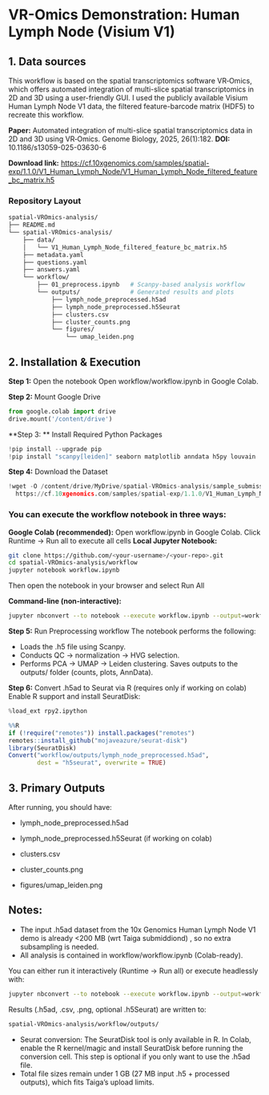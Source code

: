 # VR-Omics Demonstration: Human Lymph Node (Visium V1)
## 1. Data sources
This workflow is based on the spatial transcriptomics software VR‑Omics, which offers automated integration of multi-slice spatial transcriptomics in 2D and 3D using a user-friendly GUI.
I used the publicly available Visium Human Lymph Node V1 data, the filtered feature-barcode matrix (HDF5) to recreate this workflow.

**Paper:** Automated integration of multi-slice spatial transcriptomics data in 2D and 3D using VR‑Omics.
Genome Biology, 2025, 26(1):182. 
**DOI:** 10.1186/s13059-025-03630-6 

**Download link:**
https://cf.10xgenomics.com/samples/spatial-exp/1.1.0/V1_Human_Lymph_Node/V1_Human_Lymph_Node_filtered_feature_bc_matrix.h5

### Repository Layout
```bash
spatial-VROmics-analysis/
├── README.md
└── spatial-VROmics-analysis/
    ├── data/
    │   └── V1_Human_Lymph_Node_filtered_feature_bc_matrix.h5
    ├── metadata.yaml
    ├── questions.yaml
    ├── answers.yaml
    └── workflow/
        ├── 01_preprocess.ipynb   # Scanpy-based analysis workflow
        └── outputs/              # Generated results and plots
            ├── lymph_node_preprocessed.h5ad
            ├── lymph_node_preprocessed.h5Seurat  
            ├── clusters.csv
            ├── cluster_counts.png
            └── figures/
                └── umap_leiden.png
```
## 2. Installation & Execution
**Step 1:** Open the notebook
Open workflow/workflow.ipynb in Google Colab.

**Step 2:** Mount Google Drive
```python
from google.colab import drive
drive.mount('/content/drive')
```
**Step 3: ** Install Required Python Packages
```python
!pip install --upgrade pip
!pip install "scanpy[leiden]" seaborn matplotlib anndata h5py louvain
```
**Step 4:** Download the Dataset
```python
!wget -O /content/drive/MyDrive/spatial-VROmics-analysis/sample_submission/data/V1_Human_Lymph_Node_filtered_feature_bc_matrix.h5 \
  https://cf.10xgenomics.com/samples/spatial-exp/1.1.0/V1_Human_Lymph_Node/V1_Human_Lymph_Node_filtered_feature_bc_matrix.h5
```
### You can execute the workflow notebook in three ways:
**Google Colab (recommended):** Open workflow.ipynb in Google Colab. Click Runtime → Run all to execute all cells
**Local Jupyter Notebook:** 
```bash
git clone https://github.com/<your-username>/<your-repo>.git
cd spatial-VROmics-analysis/workflow
jupyter notebook workflow.ipynb
```
Then open the notebook in your browser and select Run All

**Command-line (non-interactive):** 
```bash
jupyter nbconvert --to notebook --execute workflow.ipynb --output=workflow_executed.ipynb
```
**Step 5:** Run Preprocessing workflow
The notebook performs the following:
- Loads the .h5 file using Scanpy.
- Conducts QC → normalization → HVG selection.
- Performs PCA → UMAP → Leiden clustering.
Saves outputs to the outputs/ folder (counts, plots, AnnData).

**Step 6:** Convert .h5ad to Seurat via R (requires only if working on colab)
Enable R support and install SeuratDisk:
```python
%load_ext rpy2.ipython
```
```R
%%R
if (!require("remotes")) install.packages("remotes")
remotes::install_github("mojaveazure/seurat-disk")
library(SeuratDisk)
Convert("workflow/outputs/lymph_node_preprocessed.h5ad",
        dest = "h5seurat", overwrite = TRUE)
```
## 3. Primary Outputs

After running, you should have:

- lymph_node_preprocessed.h5ad

- lymph_node_preprocessed.h5Seurat (if working on colab)

- clusters.csv

- cluster_counts.png

- figures/umap_leiden.png

## Notes:
- The input .h5ad dataset from the 10x Genomics Human Lymph Node V1 demo is already <200 MB (wrt Taiga submiddiond) , so no extra subsampling is needed. 
- All analysis is contained in workflow/workflow.ipynb (Colab-ready). 

You can either run it interactively (Runtime → Run all) or execute headlessly with:
```bash
jupyter nbconvert --to notebook --execute workflow.ipynb --output=workflow_executed.ipynb
```

Results (.h5ad, .csv, .png, optional .h5Seurat) are written to:
```bash
spatial-VROmics-analysis/workflow/outputs/
```

- Seurat conversion: The SeuratDisk tool is only available in R. In Colab, enable the R kernel/magic and install SeuratDisk before running the conversion cell. This step is optional if you only want to use the .h5ad file.
- Total file sizes remain under 1 GB (27 MB input .h5 + processed outputs), which fits Taiga’s upload limits.
